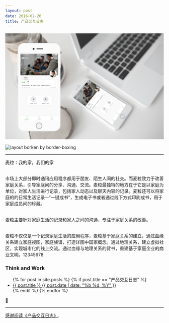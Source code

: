```yaml
---
layout: post
date: 2016-02-26
title: 产品交互日志
---
```


![layout borken by border-boxing](/images/23.png)

![layout borken by border-boxing](/images/33.png)

---

 <mark1>麦粒：我的家，我们的家</mark1>

<br>市场上大部分即时通讯应用程序都用于朋友、陌生人间的社交。而麦粒致力于改善家庭关系，引导家庭间的分享、沟通、交流。麦粒最独特的地方在于它是以家庭为单位，对家人生活进行记录，包括家人动态以及聊天内容的记录。麦粒还可以将家庭的的日常生活记录--“一键成书”，生成电子书或者通过线下方式印刷成书，用于家庭成员间的珍藏。

<br>麦粒主要针对家庭生活的记录和家人之间的沟通，专注于家庭关系的改善。

<br>麦粒不仅仅是一个记录家庭生活的应用程序，麦粒基于家庭关系的建立，通过血缘关系建立家庭视图，家庭族谱，打造详图中国家概念。通过地理关系，建立虚拟社区，实现城市化的线上交流。通过血缘与地理关系的背书，重建基于家庭企业的商业文明。12345678

<h3 class="title-pictures">Think and Work</h3>
<div class="photos">
<ul class="list" data-pjax>
{% for post in site.posts %}
{% if post.title == "产品交互日志" %}
  <li>
    <a href="{{ post.url }}">
      {{ post.title }}
      <time>{{ post.date | date: "%b %d, %Y" }}</time>
    </a>
  </li>
  {% endif %}
  {% endfor %}
</ul>



:tada:

---

[感谢阅读《产品交互日志》]().